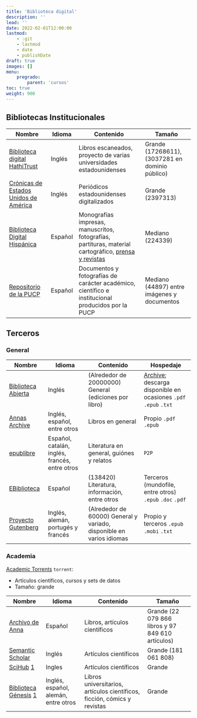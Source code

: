 ```yaml
---
title: 'Biblioteca digital'
description: ''
lead: ''
date: 2022-02-01T12:00:00
lastmod:
    - :git
    - lastmod
    - date
    - publishDate
draft: true
images: []
menu:
    pregrado:
        parent: 'cursos'
toc: true
weight: 900
---
```


## Bibliotecas Institucionales

| Nombre | Idioma | Contenido | Tamaño |
| --- | --- | --- | --- |
| [Biblioteca digital HathiTrust](https://www.hathitrust.org/) | Inglés | Libros escaneados, proyecto de varias universidades estadounidenses | Grande (17268611), (3037281 en dominio público) |
| [Crónicas de Estados Unidos de América](https://chroniclingamerica.loc.gov/) | Inglés | Periódicos estadounidenses digitalizados | Grande (2397313) |
| [Biblioteca Digital Hispánica](http://www.bne.es/es/Catalogos/BibliotecaDigitalHispanica/Inicio/index.html) | Español | Monografías impresas, manuscritos, fotografías, partituras, material cartográfico, [prensa y revistas](https://hemerotecadigital.bne.es/hd/es/advanced) | Mediano (224339) |
| [Repositorio de la PUCP](https://repositorio.pucp.edu.pe/index/) | Español | Documentos y fotografías de carácter académico, científico e institucional producidos por la PUCP | Mediano (44897) entre imágenes y documentos |

## Terceros

### General

| Nombre | Idioma | Contenido | Hospedaje |
| --- | --- | --- | --- |
| [Biblioteca Abierta](https://openlibrary.org) | Inglés | (Alrededor de 20000000) General (ediciones por libro) | [Archive](https://www.archive.org/); descarga disponible en ocasiones `.pdf` `.epub` `.txt` |
| [Annas Archive](https://annas-archive.org/) | Inglés, español, entre otros | Libros en general | Propio `.pdf` `.epub` |
| [epublibre](https://www.epublibre.org/inicio/) | Español, catalán, inglés, francés, entre otros | Literatura en general, guiónes y relatos | `P2P` |
| [EBiblioteca](https://ebiblioteca.org/) | Español | (138420) Literatura, información, entre otros | Terceros (mundofile, entre otros) `.epub` `.doc` `.pdf` |
| [Proyecto Gutenberg](https://www.gutenberg.org/) | Inglés, alemán, portugés y francés | (Alrededor de 60000) General y variado, disponible en varios idiomas | Propio y terceros `.epub` `.mobi` `.txt` |

### Academia

[Academic Torrents](https://academictorrents.com/) `torrent`:

-   Artículos científicos, cursos y sets de datos
-   Tamaño: grande

| Nombre | Idioma | Contenido | Tamaño |
| --- | --- | --- | --- |
| [Archivo de Anna](https://es.annas-archive.org/) | Español | Libros, artículos científicos | Grande (22 079 866 libros y 97 849 610 artículos) |
| [Semantic Scholar](https://www.semanticscholar.org/) | Inglés | Artículos científicos | Grande (181 061 808) |
| [SciHub](https://sci-hub.tw/) [1](https://sci-hub.se/) | Ingles | Artículos científicos | Grande |
| [Biblioteca Génesis](https://libgen.is/) [1](https://libgen.li/) | Inglés, español, alemán, entre otros | Libros universitarios, artículos científicos, ficción, cómics y revistas | Grande |

<!---
https://www.compadre.org/osp/document/ServeFile.cfm?ID=7375
https://www.science.org/doi/10.1126/science.1196984
-->

